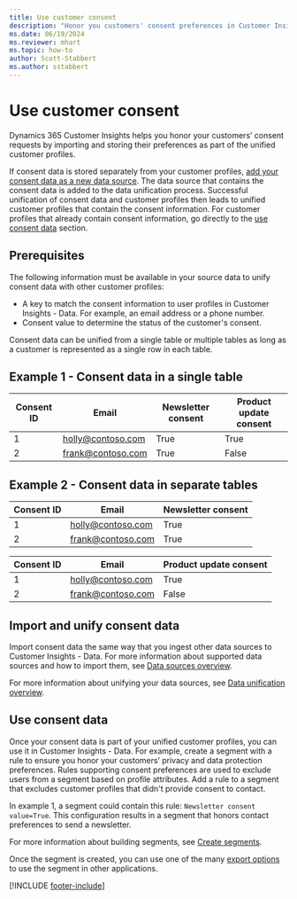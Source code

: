 ```yaml
---
title: Use customer consent
description: "Honor you customers' consent preferences in Customer Insights by importing consent data."
ms.date: 06/19/2024
ms.reviewer: mhart
ms.topic: how-to
author: Scott-Stabbert 
ms.author: sstabbert
---
```

# Use customer consent

Dynamics 365 Customer Insights helps you honor your customers’ consent requests by importing and storing their preferences as part of the unified customer profiles.

If consent data is stored separately from your customer profiles, [add your consent data as a new data source](#import-and-unify-consent-data). The data source that contains the consent data is added to the data unification process. Successful unification of consent data and customer profiles then leads to unified customer profiles that contain the consent information. For customer profiles that already contain consent information, go directly to the [use consent data](#use-consent-data) section.

## Prerequisites

The following information must be available in your source data to unify consent data with other customer profiles:

- A key to match the consent information to user profiles in Customer Insights - Data. For example, an email address or a phone number.
- Consent value to determine the status of the customer's consent.

Consent data can be unified from a single table or multiple tables as long as a customer is represented as a single row in each table.

## Example 1 - Consent data in a single table

|Consent ID |Email |Newsletter consent  |Product update consent  |
|---------|---------|---------|---------|
|1    |  holly@contoso.com       |  True       | True       |
|2    |  frank@contoso.com       |  True       | False      |

## Example 2 - Consent data in separate tables

|Consent ID  |Email  | Newsletter consent  |
|---------|---------|----------|
|1    |  holly@contoso.com       |  True       |
|2    |  frank@contoso.com       |  True       |

|Consent ID   |Email  | Product update consent  |
|---------|---------|---------|
|1    |  holly@contoso.com       |  True       |
|2    |  frank@contoso.com       |  False      |

## Import and unify consent data

Import consent data the same way that you ingest other data sources to Customer Insights - Data. For more information about supported data sources and how to import them, see [Data sources overview](data-sources.md).

For more information about unifying your data sources, see [Data unification overview](data-unification.md).

## Use consent data

Once your consent data is part of your unified customer profiles, you can use it in Customer Insights - Data. For example, create a segment with a rule to ensure you honor your customers’ privacy and data protection preferences. Rules supporting consent preferences are used to exclude users from a segment based on profile attributes. Add a rule to a segment that excludes customer profiles that didn't provide consent to contact.

In example 1, a segment could contain this rule: `Newsletter consent value=True`. This configuration results in a segment that honors contact preferences to send a newsletter.

For more information about building segments, see [Create segments](segment-builder.md).

Once the segment is created, you can use one of the many [export options](export-manage.md) to use the segment in other applications.

[!INCLUDE [footer-include](includes/footer-banner.md)]
